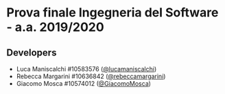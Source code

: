 
# Prova finale Ingegneria del Software - a.a. 2019/2020
## Developers

-   Luca Maniscalchi #10583576 ([@lucamaniscalchi](https://github.com/lucamaniscalchi))
-   Rebecca Margarini #10636842 ([@rebeccamargarini](https://github.com/rebeccamargarini))
-   Giacomo Mosca #10574012 ([@GiacomoMosca](https://github.com/GiacomoMosca))

